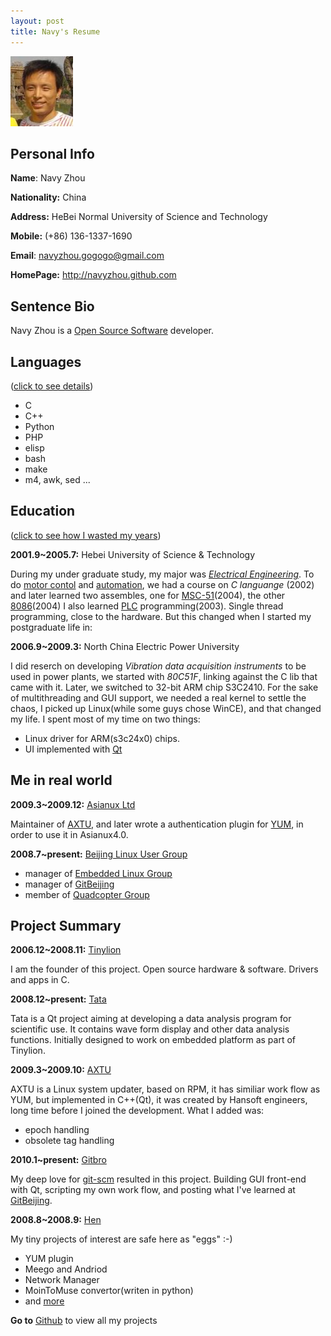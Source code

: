 ```yaml
---
layout: post
title: Navy's Resume
--- 
```

<img src="./images/peter.jpg" alt="Peter Face" />

## Personal Info

**Name**: Navy Zhou

**Nationality:** China

**Address:** HeBei Normal University of Science and Technology 

**Mobile:** (+86) 136-1337-1690

**Email**: navyzhou.gogogo@gmail.com

**HomePage:** <http://navyzhou.github.com>

## Sentence Bio

Navy Zhou is a [Open Source Software][oss] developer. 

## Languages 
([click to see details][languanges])

- C
 - C++
 - Python
 - PHP
 - elisp
 - bash
 - make
 - m4, awk, sed ...

## Education 
([click to see how I wasted my years][time])

__2001.9~2005.7:__ Hebei University of Science & Technology

During my under graduate study, my major was [_Electrical
Engineering_][electricalengineering]. To do [motor contol][motor] and
[automation][automation], we had a course on _C languange_ (2002) and later
learned two assembles, one for [MSC-51][mcs51](2004), the other
[8086][8086](2004) I also learned [PLC][plc] programming(2003). 
Single thread programming, close to the hardware. But this changed when I
started my postgraduate life in:

__2006.9~2009.3:__ North China Electric Power University

I did reserch on developing  _Vibration data acquisition instruments_ to be
used in power plants, we started with _80C51F_, linking against the C lib that
came with it. Later, we switched to 32-bit ARM chip S3C2410. For the sake of 
multithreading and GUI support, we needed a real kernel to settle the chaos, I
picked up Linux(while some guys chose WinCE), and that changed my life. I
spent most of my time on two things:

 - Linux driver for ARM(s3c24x0) chips.  
 - UI implemented with [Qt](http://qt.nokia.com/)

## Me in real world

__2009.3~2009.12:__ [Asianux Ltd][asianux]

Maintainer of [AXTU][axtu], and later wrote a authentication plugin for
[YUM][yum], in order to use it in Asianux4.0.

__2008.7~present:__ [Beijing Linux User Group][blug]

 - manager of [Embedded Linux Group][elg]
 - manager of [GitBeijing][gitbeijing]
 - member of  [Quadcopter Group][quad]

## Project Summary

__2006.12~2008.11:__ [Tinylion][tinylion]

I am the founder of this project. Open source hardware &
software. Drivers and apps in C.


__2008.12~present:__ [Tata][tata]

Tata is a Qt project aiming at developing a data analysis program for
scientific use. It contains wave form display and other data analysis
functions. Initially designed to work on embedded platform as part of Tinylion.

__2009.3~2009.10:__ [AXTU][axtu]

AXTU is a Linux system updater, based on RPM, it has similiar work flow as
YUM, but implemented in C++(Qt), it was created by Hansoft engineers, long
time before I joined the development. What I added was:
 
 - epoch handling
 - obsolete tag handling

__2010.1~present:__ [Gitbro][gitbro]

My deep love for [git-scm][git-scm] resulted in this project. Building GUI front-end with Qt, scripting my own work flow, and posting what I've learned at [GitBeijing][gitbeijing]. 

__2008.8~2008.9:__ [Hen][hen]

My tiny projects of interest are safe here as "eggs" :-)

 - YUM plugin 
 - Meego and Andriod 
 - Network Manager 
 - MoinToMuse convertor(writen in python)
 - and [more][hen]

__Go to__ [Github][github-peter] to view all my projects

[asianux]: http://www.asianux.com
[oss]:http://en.wikipedia.org/wiki/Open_source
[plc]: http://en.wikipedia.org/wiki/Programmable_logic_controller
[blug]: http://www.beijinglug.org/en/index.php
[lenovo]: http://www.lenovo.com/us/en/#ss
[elg]:http://www.beijinglug.org/en/index.php?option=com_groupjive&action=gj.core.groups.showgroup&groupid=22&Itemid=134
[gitbeijing]: http://happypeter.github.com/GitBeijing/
[quad]:http://www.beijinglug.org/en/index.php?option=com_groupjive&action=gj.core.groups.showgroup&groupid=8&Itemid=134
[electricalengineering]:http://en.wikipedia.org/wiki/Electrical_engineering
[automation]:http://en.wikipedia.org/wiki/Automation
[mcs51]:http://en.wikipedia.org/wiki/Intel_MCS-51
[8086]:http://en.wikipedia.org/wiki/Intel_8086
[motor]:http://en.wikipedia.org/wiki/Electric_motor
[axtu]:http://happypeter.github.com/axtu/
[yum]:http://yum.baseurl.org/
[Tinylion]:http://happypeter.github.com/tinylion
[tata]:http://happypeter.github.com/tata/
[languanges]:http://happypeter.github.com/work/languages.html
[time]:http://happypeter.github.com/work/time.html
[hen]:http://happypeter.github.com/hen/
[Gitbro]:http://happypeter.github.com/gitbro
[git-scm]:http://git-scm.com
[github-peter]:http://github.com/happypeter

